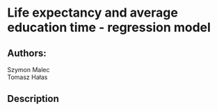 # Life expectancy and average education time - regression model

## Authors:
Szymon Malec <br>
Tomasz Hałas

## Description
